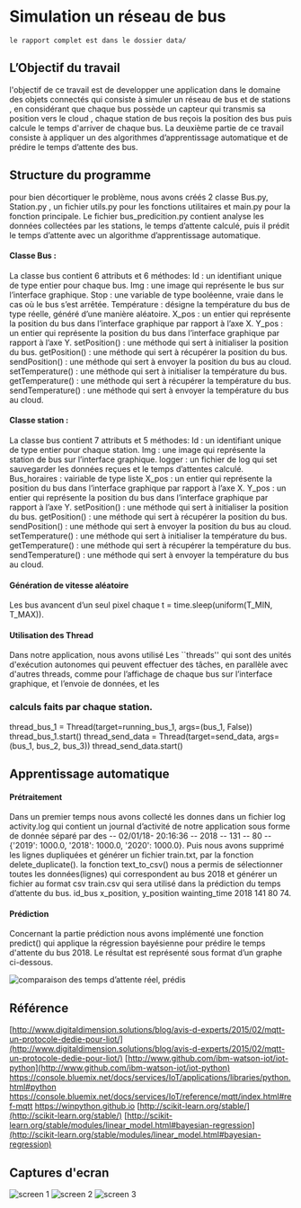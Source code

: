 # Simulation un réseau de bus

```
le rapport complet est dans le dossier data/
```

## L’Objectif du travail

l'objectif de ce travail est de developper une application dans le domaine des objets connectés qui consiste
à simuler un réseau de bus et de stations , en considérant que chaque bus possède un capteur qui
transmis sa position vers le cloud , chaque station de bus reçois la position des bus puis calcule le
temps d'arriver de chaque bus.
La deuxième partie de ce travail consiste à appliquer un des algorithmes d’apprentissage automatique
et de prédire le temps d’attente des bus.

## Structure du programme

pour bien décortiquer le problème, nous avons créés 2 classe Bus.py, Station.py , un fichier utils.py
pour les fonctions utilitaires et main.py pour la fonction principale.
Le fichier bus_predicition.py contient analyse les données collectées par les stations, le temps
d’attente calculé, puis il prédit le temps d’attente avec un algorithme d’apprentissage automatique.


#### Classe Bus :

La classe bus contient 6 attributs et 6 méthodes:
Id : un identifiant unique de type entier pour chaque bus.
Img : une image qui représente le bus sur l’interface graphique.
Stop : une variable de type booléenne, vraie dans le cas où le bus s’est arrêtée.
Température : désigne la température du bus de type réelle, généré d’une manière aléatoire.
X_pos : un entier qui représente la position du bus dans l’interface graphique par rapport à l’axe X.
Y_pos : un entier qui représente la position du bus dans l’interface graphique par rapport à l’axe Y.
setPosition() : une méthode qui sert à initialiser la position du bus.
getPosition() : une méthode qui sert à récupérer la position du bus.
sendPosition() : une méthode qui sert à envoyer la position du bus au cloud.
setTemperature() : une méthode qui sert à initialiser la température du bus.
getTemperature() : une méthode qui sert à récupérer la température du bus.
sendTemperature() : une méthode qui sert à envoyer la température du bus au cloud.


#### Classe station :

La classe bus contient 7 attributs et 5 méthodes:
Id : un identifiant unique de type entier pour chaque station.
Img : une image qui représente la station de bus sur l’interface graphique.
logger : un fichier de log qui set sauvegarder les données reçues et le temps d’attentes calculé.
Bus_horaires : vairiable de type liste
X_pos : un entier qui représente la position du bus dans l’interface graphique par rapport à l’axe X.
Y_pos : un entier qui représente la position du bus dans l’interface graphique par rapport à l’axe Y.
setPosition() : une méthode qui sert à initialiser la position du bus.
getPosition() : une méthode qui sert à récupérer la position du bus.
sendPosition() : une méthode qui sert à envoyer la position du bus au cloud.
setTemperature() : une méthode qui sert à initialiser la température du bus.
getTemperature() : une méthode qui sert à récupérer la température du bus.
sendTemperature() : une méthode qui sert à envoyer la température du bus au cloud.

#### Génération de vitesse aléatoire

Les bus avancent d’un seul pixel chaque t = time.sleep(uniform(T_MIN, T_MAX)).

#### Utilisation des Thread

Dans notre application, nous avons utilisé Les ``threads'' qui sont des unités d'exécution
autonomes qui peuvent effectuer des tâches, en parallèle avec d'autres threads, comme
pour l’affichage de chaque bus sur l’interface graphique, et l’envoie de données, et les

### calculs faits par chaque station.

thread_bus_1 = Thread(target=running_bus_1, args=(bus_1, False))
thread_bus_1.start()
thread_send_data = Thread(target=send_data, args=(bus_1, bus_2, bus_3))
thread_send_data.start()

## Apprentissage automatique

#### Prétraitement

Dans un premier temps nous avons collecté les donnes dans un fichier log activity.log qui contient un
journal d’activité de notre application sous forme de donnée séparé par des --
02/01/18- 20:16:36 -- 2018 -- 131 -- 80 -- {'2019': 1000.0, '2018': 1000.0, '2020': 1000.0}.
Puis nous avons supprimé les lignes dupliquées et générer un fichier train.txt, par la fonction
delete_duplicate().
la fonction text_to_csv() nous a permis de sélectionner toutes les données(lignes) qui
correspondent au bus 2018 et générer un fichier au format csv train.csv qui sera utilisé dans la
prédiction du temps d’attente du bus.
id_bus x_position, y_position wainting_time
2018 141 80 74.

#### Prédiction

Concernant la partie prédiction nous avons implémenté une fonction predict() qui applique la
régression bayésienne pour prédire le temps d'attente du bus 2018.
Le résultat est représenté sous format d’un graphe ci-dessous.


![comparaison des temps d’attente réel, prédis](https://github.com/fr33dz/IoT_bus/blob/master/images/Figure_2.png)



## Référence

[http://www.digitaldimension.solutions/blog/avis-d-experts/2015/02/mqtt-un-protocole-dedie-pour-liot/](http://www.digitaldimension.solutions/blog/avis-d-experts/2015/02/mqtt-un-protocole-dedie-pour-liot/)
[http://www.github.com/ibm-watson-iot/iot-python](http://www.github.com/ibm-watson-iot/iot-python)
https://console.bluemix.net/docs/services/IoT/applications/libraries/python.html#python
https://console.bluemix.net/docs/services/IoT/reference/mqtt/index.html#ref-mqtt
https://winpython.github.io
[http://scikit-learn.org/stable/](http://scikit-learn.org/stable/)
[http://scikit-learn.org/stable/modules/linear_model.html#bayesian-regression](http://scikit-learn.org/stable/modules/linear_model.html#bayesian-regression)

## Captures d'ecran

![screen 1 ](https://github.com/fr33dz/IoT_bus/blob/master/images/gui_1.png)
![screen 2 ](https://github.com/fr33dz/IoT_bus/blob/master/images/gui_2.png)
![screen 3 ](https://github.com/fr33dz/IoT_bus/blob/master/images/gui_3.png)
